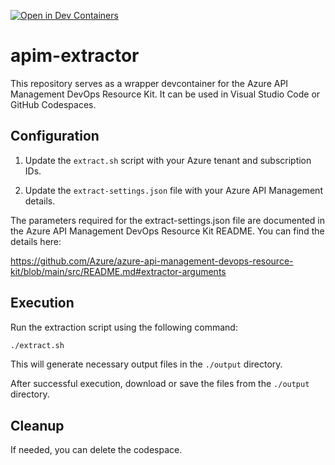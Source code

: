 [![Open in Dev Containers](https://img.shields.io/static/v1?label=Dev%20Containers&message=Open&color=blue&logo=visualstudiocode)](https://vscode.dev/redirect?url=vscode://ms-vscode-remote.remote-containers/cloneInVolume?url=https://github.com/philipf/apim-extractor)



# apim-extractor
This repository serves as a wrapper devcontainer for the Azure API Management DevOps Resource Kit. It can be used in Visual Studio Code or GitHub Codespaces.

## Configuration
1. Update the `extract.sh` script with your Azure tenant and subscription IDs.

2. Update the `extract-settings.json` file with your Azure API Management details.

The parameters required for the extract-settings.json file are documented in the Azure API Management DevOps Resource Kit README. You can find the details here: 

https://github.com/Azure/azure-api-management-devops-resource-kit/blob/main/src/README.md#extractor-arguments

## Execution
Run the extraction script using the following command:

```bash
./extract.sh
```

This will generate necessary output files in the `./output` directory.

After successful execution, download or save the files from the `./output` directory.

## Cleanup
If needed, you can delete the codespace.